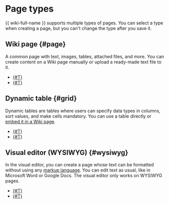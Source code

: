 # Page types

{{ wiki-full-name }} supports multiple types of pages. You can select a type when creating a page, but you can't change the type after you save it.

## Wiki page {#page}

A common page with text, images, tables, attached files, and more. You can create content on a Wiki page manually or upload a ready-made text file to it.

* [{#T}](create-page.md)
* [{#T}](import-page.md)

## Dynamic table {#grid}

Dynamic tables are tables where users can specify data types in columns, sort values, and make cells mandatory. You can use a table directly or [embed it in a Wiki page](add-grid.md).

* [{#T}](create-grid.md)
* [{#T}](import-page.md)

## Visual editor (WYSIWYG) {#wysiwyg}

In the visual editor, you can create a page whose text can be formatted without using any [markup language](static-markup.md). You can edit text as usual, like in Microsoft Word or Google Docs. The visual editor only works on WYSIWYG pages.

* [{#T}](wysiwyg-create.md)
* [{#T}](wysiwyg-edit.md)

